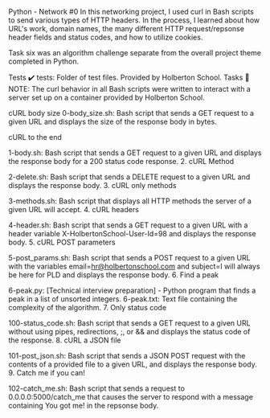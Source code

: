 Python - Network #0 In this networking project, I used curl in Bash scripts to send various types of HTTP headers. In the process, I learned about how URL's work, domain names, the many different HTTP request/repsonse header fields and status codes, and how to utilize cookies.

Task six was an algorithm challenge separate from the overall project theme completed in Python.

Tests ✔️ tests: Folder of test files. Provided by Holberton School. Tasks 📃 NOTE: The curl behavior in all Bash scripts were written to interact with a server set up on a container provided by Holberton School.

cURL body size 0-body_size.sh: Bash script that sends a GET request to a given URL and displays the size of the response body in bytes.

cURL to the end

1-body.sh: Bash script that sends a GET request to a given URL and displays the response body for a 200 status code response. 2. cURL Method

2-delete.sh: Bash script that sends a DELETE request to a given URL and displays the response body. 3. cURL only methods

3-methods.sh: Bash script that displays all HTTP methods the server of a given URL will accept. 4. cURL headers

4-header.sh: Bash script that sends a GET request to a given URL with a header variable X-HolbertonSchool-User-Id=98 and displays the response body. 5. cURL POST parameters

5-post_params.sh: Bash script that sends a POST request to a given URL with the variables email=hr@holbertonschool.com and subject=I will always be here for PLD and displays the response body. 6. Find a peak

6-peak.py: [Technical interview preparation] - Python program that finds a peak in a list of unsorted integers. 6-peak.txt: Text file containing the complexity of the algorithm. 7. Only status code

100-status_code.sh: Bash script that sends a GET request to a given URL without using pipes, redirections, ;, or && and displays the status code of the response. 8. cURL a JSON file

101-post_json.sh: Bash script that sends a JSON POST request with the contents of a provided file to a given URL, and displays the response body. 9. Catch me if you can!

102-catch_me.sh: Bash script that sends a request to 0.0.0.0:5000/catch_me that causes the server to respond with a message containing You got me! in the repsonse body.
